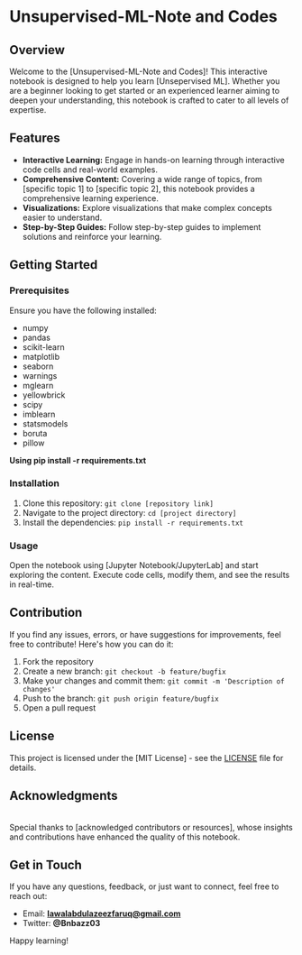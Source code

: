 # Unsupervised-ML-Note and Codes

## Overview

Welcome to the [Unsupervised-ML-Note and Codes]! This interactive notebook is designed to help you learn [Unsepervised ML]. Whether you are a beginner looking to get started or an experienced learner aiming to deepen your understanding, this notebook is crafted to cater to all levels of expertise.

## Features

- **Interactive Learning:** Engage in hands-on learning through interactive code cells and real-world examples.
- **Comprehensive Content:** Covering a wide range of topics, from [specific topic 1] to [specific topic 2], this notebook provides a comprehensive learning experience.
- **Visualizations:** Explore visualizations that make complex concepts easier to understand.
- **Step-by-Step Guides:** Follow step-by-step guides to implement solutions and reinforce your learning.

## Getting Started

### Prerequisites

Ensure you have the following installed:
- numpy
- pandas
- scikit-learn
- matplotlib
- seaborn
- warnings
- mglearn
- yellowbrick
- scipy
- imblearn
- statsmodels
- boruta
- pillow

**Using pip install -r requirements.txt**

### Installation

1. Clone this repository: `git clone [repository link]`
2. Navigate to the project directory: `cd [project directory]`
3. Install the dependencies: `pip install -r requirements.txt`

### Usage

Open the notebook using [Jupyter Notebook/JupyterLab] and start exploring the content. Execute code cells, modify them, and see the results in real-time.

## Contribution

If you find any issues, errors, or have suggestions for improvements, feel free to contribute! Here's how you can do it:

1. Fork the repository
2. Create a new branch: `git checkout -b feature/bugfix`
3. Make your changes and commit them: `git commit -m 'Description of changes'`
4. Push to the branch: `git push origin feature/bugfix`
5. Open a pull request

## License

This project is licensed under the [MIT License] - see the [LICENSE](LICENSE) file for details.

## Acknowledgments
\
Special thanks to [acknowledged contributors or resources], whose insights and contributions have enhanced the quality of this notebook.

## Get in Touch

If you have any questions, feedback, or just want to connect, feel free to reach out:

- Email: **lawalabdulazeezfaruq@gmail.com**
- Twitter: **@Bnbazz03**

Happy learning!
